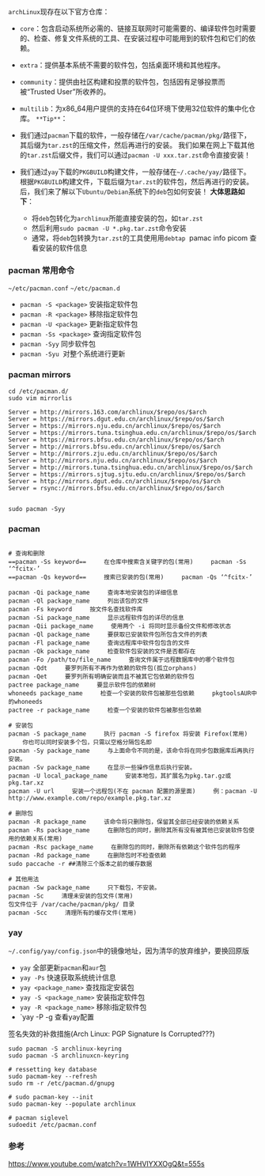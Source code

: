 `archLinux`现存在以下官方仓库：
- `core`：包含启动系统所必需的、链接互联网时可能需要的、编译软件包时需要的、检查、修复文件系统的工具、在安装过程中可能用到的软件包和它们的依赖。
- `extra`：提供基本系统不需要的软件包，包括桌面环境和其他程序。
- `community`：提供由社区构建和投票的软件包，包括因有足够投票而被“Trusted User”所收养的。
- `multilib`：为x86_64用户提供的支持在64位环境下使用32位软件的集中化仓库。
`**Tip**`：
- 我们通过`pacman`下载的软件，一般存储在`/var/cache/pacman/pkg/`路径下，其后缀为`tar.zst`的压缩文件，然后再进行的安装。
  我们如果在网上下载其他的`tar.zst`后缀文件，我们可以通过`pacman -U xxx.tar.zst`命令直接安装！

- 我们通过`yay`下载的`PKGBUILD`构建文件，一般存储在`~/.cache/yay/`路径下。
  根据`PKGBUILD`构建文件，下载后缀为`tar.zst`的软件包，然后再进行的安装。
  后，我们来了解以下`Ubuntu/Debian`系统下的`deb`包如何安装！
  **大体思路如下**：
   - 将`deb`包转化为`archlinux`所能直接安装的包，如`tar.zst`
   - 然后利用`sudo pacman -U *.pkg.tar.zst`命令安装
   - 通常，将`deb`包转换为`tar.zst`的工具使用用`debtap` 
pamac info picom  查看安装的软件信息

### pacman 常用命令

`~/etc/pacman.conf` 
`~/etc/pacman.d`
  - `pacman -S <package>`      安装指定软件包
  - `pacman -R <package>`      移除指定软件包
  - `pacman -U <package>`      更新指定软件包
  - `pacman -Ss <package>`     查询指定软件包
  - `pacman -Syy`            同步软件包
  - `pacman -Syu`            对整个系统进行更新

### pacman mirrors
```shell
cd /etc/pacman.d/
sudo vim mirrorlis

Server = http://mirrors.163.com/archlinux/$repo/os/$arch
Server = https://mirrors.dgut.edu.cn/archlinux/$repo/os/$arch
Server = https://mirrors.nju.edu.cn/archlinux/$repo/os/$arch
Server = https://mirrors.tuna.tsinghua.edu.cn/archlinux/$repo/os/$arch
Server = https://mirrors.bfsu.edu.cn/archlinux/$repo/os/$arch
Server = http://mirrors.bfsu.edu.cn/archlinux/$repo/os/$arch
Server = http://mirrors.zju.edu.cn/archlinux/$repo/os/$arch
Server = http://mirrors.nju.edu.cn/archlinux/$repo/os/$arch
Server = http://mirrors.tuna.tsinghua.edu.cn/archlinux/$repo/os/$arch
Server = https://mirrors.sjtug.sjtu.edu.cn/archlinux/$repo/os/$arch
Server = http://mirrors.dgut.edu.cn/archlinux/$repo/os/$arch
Server = rsync://mirrors.bfsu.edu.cn/archlinux/$repo/os/$arch


sudo pacman -Syy
```


### pacman 

```shell

# 查询和删除
==pacman -Ss keyword==     在仓库中搜索含关键字的包(常用)     pacman -Ss ‘^fcitx-’
==pacman -Qs keyword==     搜索已安装的包(常用)     pacman -Qs ‘^fcitx-’

pacman -Qi package_name     查询本地安装包的详细信息
pacman -Ql package_name     列出该包的文件
pacman -Fs keyword     按文件名查找软件库
pacman -Si package_name     显示远程软件包的详尽的信息
pacman -Qii package_name     使用两个 -i 将同时显示备份文件和修改状态
pacman -Ql package_name     要获取已安装软件包所包含文件的列表
pacman -Fl package_name     查询远程库中软件包包含的文件
pacman -Qk package_name     检查软件包安装的文件是否都存在
pacman -Fo /path/to/file_name     查询文件属于远程数据库中的哪个软件包
pacman -Qdt     要罗列所有不再作为依赖的软件包(孤立orphans)
pacman -Qet     要罗列所有明确安装而且不被其它包依赖的软件包
pactree package_name     要显示软件包的依赖树
whoneeds package_name     检查一个安装的软件包被那些包依赖     pkgtoolsAUR中的whoneeds
pactree -r package_name     检查一个安装的软件包被那些包依赖

# 安装包
pacman -S package_name     执行 pacman -S firefox 将安装 Firefox(常用)     你也可以同时安装多个包，只需以空格分隔包名即
pacman -Sy package_name     与上面命令不同的是，该命令将在同步包数据库后再执行安装。
pacman -Sv package_name     在显示一些操作信息后执行安装。
pacman -U local_package_name     安装本地包，其扩展名为pkg.tar.gz或pkg.tar.xz
pacman -U url     安装一个远程包(不在 pacman 配置的源里面)     例：pacman -U http://www.example.com/repo/example.pkg.tar.xz

# 删除包
pacman -R package_name     该命令将只删除包，保留其全部已经安装的依赖关系
pacman -Rs package_name     在删除包的同时，删除其所有没有被其他已安装软件包使用的依赖关系(常用)
pacman -Rsc package_name     在删除包的同时，删除所有依赖这个软件包的程序
pacman -Rd package_name     在删除包时不检查依赖
sudo paccache -r ##清除三个版本之前的缓存数据

# 其他用法
pacman -Sw package_name     只下载包，不安装。
pacman -Sc     清理未安装的包文件(常用)
包文件位于 /var/cache/pacman/pkg/ 目录
pacman -Scc     清理所有的缓存文件(常用)
```


### yay

`~/.config/yay/config.json`中的镜像地址，因为清华的放弃维护，要换回原版

- `yay`                  全部更新`pacman`和`aur`包
- `yay -Ps`               快速获取系统统计信息
- `yay <package_name>`      查找指定安装包
- `yay -S <package_name>`    安装指定软件包
- `yay -R <package_name>`    移除i指定软件包
- `yay -P -g                 查看yay配置
 

签名失效的补救措施(Arch Linux: PGP Signature Is Corrupted???)
 
 
```
sudo pacman -S archlinux-keyring
sudo pacman -S archlinuxcn-keyring

# ressetting key database
sudo pacmam-key --refresh
sudo rm -r /etc/pacman.d/gnupg

# sudo pacman-key --init
sudo pacman-key --populate archlinux

# pacman siglevel
sudoedit /etc/pacman.conf
```



### 参考
https://www.youtube.com/watch?v=1WHVIYXXOgQ&t=555s